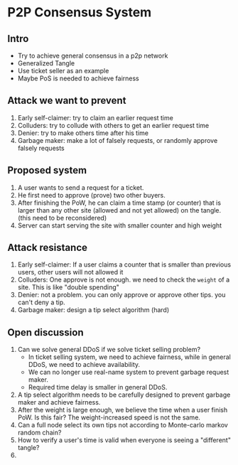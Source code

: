P2P Consensus System
==
## Intro
- Try to achieve general consensus in a p2p network
- Generalized Tangle
- Use ticket seller as an example
- Maybe PoS is needed to achieve fairness

## Attack we want to prevent
1. Early self-claimer: try to claim an earlier request time
2. Colluders: try to collude with others to get an earlier request time
3. Denier: try to make others time after his time
4. Garbage maker: make a lot of falsely requests, or randomly approve falsely requests

## Proposed system
1. A user wants to send a request for a ticket.
2. He first need to approve (prove) two other buyers.
3. After finishing the PoW, he can claim a time stamp (or counter) that is larger than any other site (allowed and not yet allowed) on the tangle. (this need to be reconsidered)
4. Server can start serving the site with smaller counter and high weight

## Attack resistance
1. Early self-claimer: If a user claims a counter that is smaller than previous users, other users will not allowed it
2. Colluders: One approve is not enough. we need to check the `weight` of a site. This is like "double spending"
3. Denier: not a problem. you can only approve or approve other tips. you can't deny a tip.
4. Garbage maker: design a tip select algorithm (hard)

## Open discussion
1. Can we solve general DDoS if we solve ticket selling problem?
    - In ticket selling system, we need to achieve fairness, while in general DDoS, we need to achieve availability.
    - We can no longer use real-name system to prevent garbage request maker.
    - Required time delay is smaller in general DDoS.
2. A tip select algorithm needs to be carefully designed to prevent garbage maker and achieve fairness.
3. After the weight is large enough, we believe the time when a user finish PoW. Is this fair? The weight-increased speed is not the same.
4. Can a full node select its own tips not according to Monte-carlo markov random chain?
5. How to verify a user's time is valid when everyone is seeing a "different" tangle?
6. 